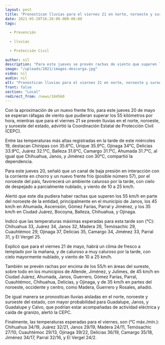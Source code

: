 ```yaml
---
layout: post
title: "Pronostican lluvias para el viernes 21 en norte, noroeste y suroeste del estado"
date: 2021-05-20T16:28:00.000-06:00
tags:
  
  - Prevención
  
  - lluvias
  
  - Protección Civil
  
author: nil
description: "Para este jueves se prevén rachas de viento que superen los 55 km/h en parte del noroeste de la entidad"
image: "/uploads/2021/images-descarga.jpg"
video: nil
audio: nil
alt: "Pronostican lluvias para el viernes 21 en norte, noroeste y suroeste del estado"
front: false
section: "Local"
redirect_from: /news/184560
---
```


Con la aproximación de un nuevo frente frío, para este jueves 20 de mayo se esperan ráfagas de viento que pudieran superar los 55 kilómetros por hora, mientras que para el viernes 21 se prevén lluvias en el norte, noroeste, y suroeste del estado, advirtió la Coordinación Estatal de Protección Civil (CEPC).

Entre las temperaturas más altas registradas en la tarde de este miércoles 19, destacan Chínipas con 35.6°C, Urique 35.9°C, Ojinaga 34°C, Delicias 33.9°C, Juárez 32.1°C, Balleza 31.6°C, Camargo 31.1°C, Ahumada 31.7°C, al igual que Chihuahua, Janos, y Jiménez con 30°C, compartió la dependencia.

Para este jueves 20, señaló que un canal de baja presión en interacción con la corriente en chorro y un nuevo frente frío (posible número 57), por el noroeste del país, favorecerá un ambiente caluroso por la tarde, con cielo de despejado a parcialmente nublado, y viento de 10 a 25 km/h.

Alertó que este día pudiera haber rachas que superen los 55 km/h en parte del noroeste de la entidad, principalmente en el municipio de Janos, los 45 km/h en Ahumada, Ascensión, Gómez Farías, Parral y Jiménez, y los 35 km/h en Ciudad Juárez, Bocoyna, Balleza, Chihuahua, y Ojinaga.

Indicó que las temperaturas máximas esperadas para esta tarde son (°C): Chihuahua 33, Juárez 34, Janos 32, Madera 26, Temósachic 29, Cuauhtémoc 29, Ojinaga 37, Delicias 35, Camargo 34, Jiménez 33, Parral 31, y El Vergel 25.

Explicó que para el viernes 21 de mayo,  habrá un clima de fresco a templado por la mañana, y de caluroso a muy caluroso por la tarde, con cielo mayormente nublado, y viento de 10 a 25 km/h.

También se prevén rachas por encima de los 55/h en áreas del sureste, sobre todo en los municipios de Allende, Jiménez, y Julimes, de 45 km/h en Ciudad Juárez, Ahumada, Janos, Guerrero, Gómez Farías, Parral, Cuauhtémoc, Chihuahua, Delicias, y Ojinaga, y de 35 km/h en partes del noroeste, occidente y centro, como Madera, Guerrero y Rosales, añadió.

De igual manera se pronostican lluvias aisladas en el norte, noroeste y suroeste del estado, con mayor probabilidad para Guadalupe, Janos, y Guadalupe y Calvo, que podrían estar acompañadas de actividad eléctrica y caída de granizo, alertó la CEPC.

Finalmente, las temperaturas esperadas para el viernes, son (°C máx./mín.): Chihuahua 34/19, Juárez 32/21, Janos 29/19, Madera 24/11, Temósachic 27/10, Cuauhtémoc 29/13, Ojinaga 39/22, Delicias 36/19, Camargo 35/18, Jiménez 34/17, Parral 32/16, y El Vergel 24/2.